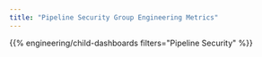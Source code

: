 ```yaml
---
title: "Pipeline Security Group Engineering Metrics"
---
```


{{% engineering/child-dashboards filters="Pipeline Security" %}}
